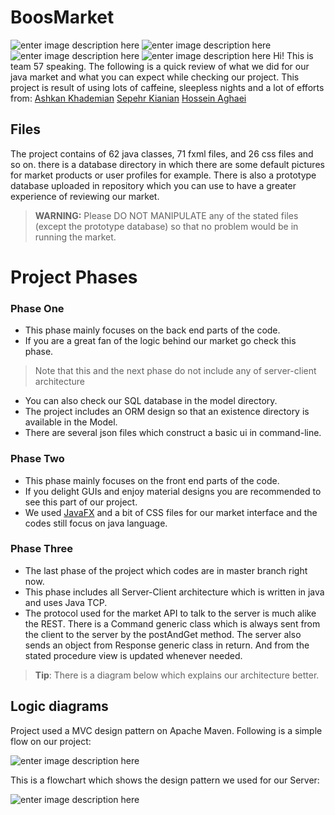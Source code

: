 
# BoosMarket
![enter image description here](https://img.shields.io/github/languages/count/AdvProg2020/Project_team-57) ![enter image description here](https://img.shields.io/github/v/release/AdvProg2020/Project_team-57?color=#ffb300%20)  ![enter image description here](https://img.shields.io/github/repo-size/AdvProg2020/Project_team-57) ![enter image description here](https://img.shields.io/github/contributors/AdvProg2020/Project_team-57)
Hi! This is team 57 speaking. The following is a quick review of what we did for our java market and what you can expect while checking our project.
This project is result of using lots of caffeine, sleepless nights and a lot of efforts from:
[Ashkan Khademian](https://github.com/ashkan-khd)
[Sepehr Kianian](https://github.com/sepehrkianian09)
[Hossein Aghaei](https://github.com/hossein2079)


## Files
The project contains of 62 java classes, 71 fxml files, and 26 css files and so on. there is a database directory in which there are some default pictures for market products or user profiles for example. 
There is also a prototype database uploaded in repository which you can use to have a greater experience of reviewing our market.
> **WARNING:** Please DO NOT MANIPULATE any of the stated files (except the prototype database) so that no problem would be in running the market.

# Project Phases
### Phase One
- This phase mainly focuses on the back end parts of the code.
- If you are a great fan of the logic behind our market go check this phase.
> Note that this and the next phase do not include any of server-client architecture
- You can also check our SQL database in the model directory.
- The project includes an ORM design so that an existence directory is available in the Model.
- There are several json files which construct a basic ui in command-line.
### Phase Two
- This phase mainly focuses on the front end parts of the code.
-  If you delight GUIs and enjoy material designs you are recommended to see this part of our project.
- We used [JavaFX](https://www.oracle.com/java/technologies/javase/javafx-overview.html) and a bit of CSS files for our market interface and the codes still focus on java language.
### Phase Three
- The last phase of the project which codes are in master branch right now.
- This phase includes all Server-Client architecture which is written in java and uses Java TCP.
- The protocol used for the market API to talk to the server is much alike the REST. There is a Command generic class which is always sent from the client to the server by the postAndGet method. The server also sends an object from Response generic class in return. And from the stated procedure view is updated whenever needed.
>  **Tip**: There is a diagram below which explains our architecture better.

## Logic diagrams

Project used a MVC design pattern on Apache Maven. Following is a simple flow on our project:

![enter image description here](http://uupload.ir/files/z3o0_screenshot_%28437%29.png)

This is a flowchart which shows the design pattern we used for our Server:

![enter image description here](http://uupload.ir/files/d4ze_screenshot_%28438%29.png)
